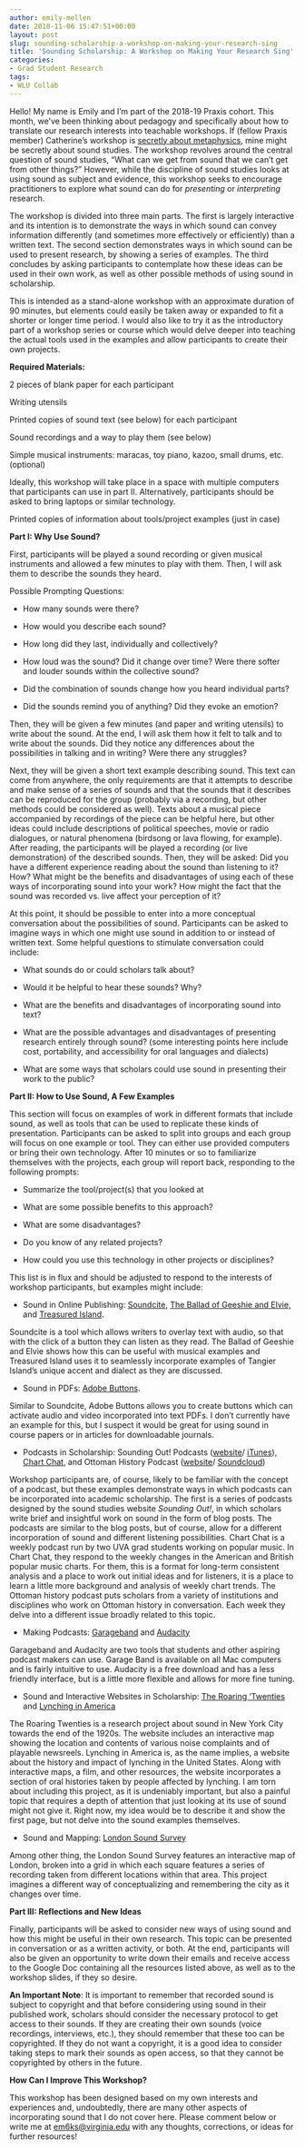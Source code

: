 ```yaml
---
author: emily-mellen
date: 2018-11-06 15:47:51+00:00
layout: post
slug: sounding-scholarship-a-workshop-on-making-your-research-sing
title: 'Sounding Scholarship: A Workshop on Making Your Research Sing'
categories:
- Grad Student Research
tags:
- WLU Collab
---
```


Hello! My name is Emily and I’m part of the 2018-19 Praxis cohort. This month, we’ve been thinking about pedagogy and specifically about how to translate our research interests into teachable workshops. If (fellow Praxis member) Catherine’s workshop is [secretly about metaphysics](http://scholarslab.org/grad-student-research/teaching-transcription-and-secretly-metaphysics/), mine might be secretly about sound studies. The workshop revolves around the central question of sound studies, “What can we get from sound that we can’t get from other things?” However, while the discipline of sound studies looks at using sound as subject and evidence, this workshop seeks to encourage practitioners to explore what sound can do for _presenting_ or _interpreting_ research.



The workshop is divided into three main parts. The first is largely interactive and its intention is to demonstrate the ways in which sound can convey information differently (and sometimes more effectively or efficiently) than a written text. The second section demonstrates ways in which sound can be used to present research, by showing a series of examples. The third concludes by asking participants to contemplate how these ideas can be used in their own work, as well as other possible methods of using sound in scholarship.



This is intended as a stand-alone workshop with an approximate duration of 90 minutes, but elements could easily be taken away or expanded to fit a shorter or longer time period. I would also like to try it as the introductory part of a workshop series or course which would delve deeper into teaching the actual tools used in the examples and allow participants to create their own projects.



**Required Materials:**

2 pieces of blank paper for each participant

Writing utensils

Printed copies of sound text (see below) for each participant

Sound recordings and a way to play them (see below)

Simple musical instruments: maracas, toy piano, kazoo, small drums, etc. (optional)

Ideally, this workshop will take place in a space with multiple computers that participants can use in part II. Alternatively, participants should be asked to bring laptops or similar technology.

Printed copies of information about tools/project examples (just in case)



**Part I: Why Use Sound?**

First, participants will be played a sound recording or given musical instruments and allowed a few minutes to play with them. Then, I will ask them to describe the sounds they heard.



Possible Prompting Questions:




  * How many sounds were there?


  * How would you describe each sound?


  * How long did they last, individually and collectively?


  * How loud was the sound? Did it change over time? Were there softer and louder sounds within the collective sound?


  * Did the combination of sounds change how you heard individual parts?


  * Did the sounds remind you of anything? Did they evoke an emotion?




Then, they will be given a few minutes (and paper and writing utensils) to write about the sound. At the end, I will ask them how it felt to talk and to write about the sounds. Did they notice any differences about the possibilities in talking and in writing? Were there any struggles?



Next, they will be given a short text example describing sound. This text can come from anywhere, the only requirements are that it attempts to describe and make sense of a series of sounds and that the sounds that it describes can be reproduced for the group (probably via a recording, but other methods could be considered as well). Texts about a musical piece accompanied by recordings of the piece can be helpful here, but other ideas could include descriptions of political speeches, movie or radio dialogues, or natural phenomena (birdsong or lava flowing, for example). After reading, the participants will be played a recording (or live demonstration) of the described sounds. Then, they will be asked: Did you have a different experience reading about the sound than listening to it? How? What might be the benefits and disadvantages of using each of these ways of incorporating sound into your work? How might the fact that the sound was recorded vs. live affect your perception of it?



At this point, it should be possible to enter into a more conceptual conversation about the possibilities of sound. Participants can be asked to imagine ways in which one might use sound in addition to or instead of written text. Some helpful questions to stimulate conversation could include:




  * What sounds do or could scholars talk about?


  * Would it be helpful to hear these sounds? Why?


  * What are the benefits and disadvantages of incorporating sound into text?


  * What are the possible advantages and disadvantages of presenting research entirely through sound? (some interesting points here include cost, portability, and accessibility for oral languages and dialects)


  * What are some ways that scholars could use sound in presenting their work to the public?




**Part II: How to Use Sound, A Few Examples**

This section will focus on examples of work in different formats that include sound, as well as tools that can be used to replicate these kinds of presentation. Participants can be asked to split into groups and each group will focus on one example or tool. They can either use provided computers or bring their own technology. After 10 minutes or so to familiarize themselves with the projects, each group will report back, responding to the following prompts:




  * Summarize the tool/project(s) that you looked at


  * What are some possible benefits to this approach?


  * What are some disadvantages?


  * Do you know of any related projects?


  * How could you use this technology in other projects or disciplines?


This list is in flux and should be adjusted to respond to the interests of workshop participants, but examples might include:




  * Sound in Online Publishing: [Soundcite](https://soundcite.knightlab.com/), [The Ballad of Geeshie and Elvie,](https://www.nytimes.com/interactive/2014/04/13/magazine/blues.html) and [Treasured Island](http://projects.aljazeera.com/2014/tangier-island/).


Soundcite is a tool which allows writers to overlay text with audio, so that with the click of a button they can listen as they read. The Ballad of Geeshie and Elvie shows how this can be useful with musical examples and Treasured Island uses it to seamlessly incorporate examples of Tangier Island’s unique accent and dialect as they are discussed.




  * Sound in PDFs: [Adobe Buttons](https://helpx.adobe.com/indesign/using/interactivity-5.html).


Similar to Soundcite, Adobe Buttons allows you to create buttons which can activate audio and video incorporated into text PDFs. I don’t currently have an example for this, but I suspect it would be great for using sound in course papers or in articles for downloadable journals.




  * Podcasts in Scholarship: Sounding Out! Podcasts ([website](https://soundstudiesblog.com/2018/11/01/so-podcast-71-everyday-sounds-of-resilience-and-being-black-joy-at-school/)/ [iTunes](https://itunes.apple.com/us/podcast/sounding-out%21/id435193796)), [Chart Chat](http://chartchat.libsyn.com/), and Ottoman History Podcast ([website](http://www.ottomanhistorypodcast.com/)/ [Soundcloud](https://soundcloud.com/ottoman-history-podcast/robson))


Workshop participants are, of course, likely to be familiar with the concept of a podcast, but these examples demonstrate ways in which podcasts can be incorporated into academic scholarship. The first is a series of podcasts designed by the sound studies website _Sounding Out!_, in which scholars write brief and insightful work on sound in the form of blog posts. The podcasts are similar to the blog posts, but of course, allow for a different incorporation of sound and different listening possibilities. Chart Chat is a weekly podcast run by two UVA grad students working on popular music. In Chart Chat, they respond to the weekly changes in the American and British popular music charts. For them, this is a format for long-term consistent analysis and a place to work out initial ideas and for listeners, it is a place to learn a little more background and analysis of weekly chart trends. The Ottoman history podcast puts scholars from a variety of institutions and disciplines who work on Ottoman history in conversation. Each week they delve into a different issue broadly related to this topic.




  * Making Podcasts: [Garageband](https://www.apple.com/mac/garageband/) and [Audacity](https://www.audacityteam.org/)


Garageband and Audacity are two tools that students and other aspiring podcast makers can use. Garage Band is available on all Mac computers and is fairly intuitive to use. Audacity is a free download and has a less friendly interface, but is a little more flexible and allows for more fine tuning.




  * Sound and Interactive Websites in Scholarship: [The Roaring ‘Twenties](http://vectorsdev.usc.edu/NYCsound/777b.html) and [Lynching in America](https://lynchinginamerica.eji.org/)


The Roaring Twenties is a research project about sound in New York City towards the end of the 1920s. The website includes an interactive map showing the location and contents of various noise complaints and of playable newsreels. Lynching in America is, as the name implies, a website about the history and impact of lynching in the United States. Along with interactive maps, a film, and other resources, the website incorporates a section of oral histories taken by people affected by lynching. I am torn about including this project, as it is undeniably important, but also a painful topic that requires a depth of attention that just looking at its use of sound might not give it. Right now, my idea would be to describe it and show the first page, but not delve into the sound examples themselves.




  * Sound and Mapping: [London Sound Survey](https://www.soundsurvey.org.uk/index.php/survey/soundmaps/more/37/35)


Among other thing, the London Sound Survey features an interactive map of London, broken into a grid in which each square features a series of recording taken from different locations within that area. This project imagines a different way of conceptualizing and remembering the city as it changes over time.



**Part III: Reflections and New Ideas**

Finally, participants will be asked to consider new ways of using sound and how this might be useful in their own research. This topic can be presented in conversation or as a written activity, or both. At the end, participants will also be given an opportunity to write down their emails and receive access to the Google Doc containing all the resources listed above, as well as to the workshop slides, if they so desire.



**An Important Note**: It is important to remember that recorded sound is subject to copyright and that before considering using sound in their published work, scholars should consider the necessary protocol to get access to their sounds. If they are creating their own sounds (voice recordings, interviews, etc.), they should remember that these too can be copyrighted. If they do not want a copyright, it is a good idea to consider taking steps to mark their sounds as open access, so that they cannot be copyrighted by others in the future.



**How Can I Improve This Workshop?**

This workshop has been designed based on my own interests and experiences and, undoubtedly, there are many other aspects of incorporating sound that I do not cover here. Please comment below or write me at [em6ks@virginia.edu](mailto:em6ks@virginia.edu) with any thoughts, corrections, or ideas for further resources!
